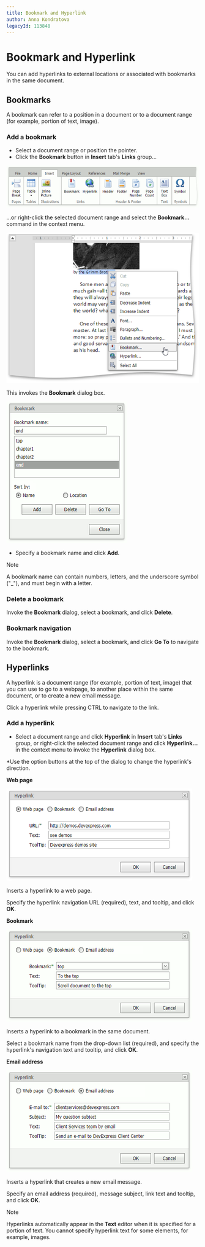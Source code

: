 ```yaml
---
title: Bookmark and Hyperlink
author: Anna Kondratova
legacyId: 113848
---
```

# Bookmark and Hyperlink
You can add hyperlinks to external locations or associated with bookmarks in the same document.

## Bookmarks

A bookmark can refer to a position in a document or to a document range (for example, portion of text, image).

### Add a bookmark
* Select a document range or position the pointer.
* Click the **Bookmark** button in **Insert** tab's **Links** group...

![EUD_ASPxRichEdit_InsertTab](../../../images/img117729.png)

...or right-click the selected document range and select the **Bookmark...** command in the context menu.

![EUD_ASPxRichEdit_Insert_BookmarkContext](../../../images/img117874.png)

This invokes the **Bookmark** dialog box.

![EUD_ASPxRichEdit_Insert_BookmarkDialog](../../../images/rich-text-editor-miscellaneous-insert-bookmark.png)

* Specify a bookmark name and click **Add**. 

> [!NOTE]
> A bookmark name can contain numbers, letters, and the underscore symbol ("_"), and must begin with a letter.

### Delete a bookmark
Invoke the **Bookmark** dialog, select a bookmark, and click **Delete**.

### Bookmark navigation
Invoke the **Bookmark** dialog, select a bookmark, and click **Go To** to navigate to the bookmark.

## Hyperlinks

A hyperlink is a document range (for example, portion of text, image) that you can use to go to a webpage, to another place within the same document, or to create a new email message. 

Click a hyperlink while pressing CTRL to navigate to the link.

### Add a hyperlink
* Select a document range and click **Hyperlink** in **Insert** tab's **Links** group, or right-click the selected document range and click **Hyperlink...** in the context menu to invoke the **Hyperlink** dialog box.
 
*Use the option buttons at the top of the dialog to change the hyperlink's direction.

**Web page**

![EUD_ASPxRichEdit_Insert_HyperlinkDialog-WebPage](../../../images/img118710.png)

Inserts a hyperlink to a web page. 

Specify the hyperlink navigation URL (required), text, and tooltip, and click **OK**. 

**Bookmark**

![EUD_ASPxRichEdit_Insert_HyperlinkDialog-Bookmark](../../../images/rich-text-editor-miscellaneous-insert-hyperlink-bookmark.png)

Inserts a hyperlink to a bookmark in the same document. 

Select a bookmark name from the drop-down list (required), and specify the hyperlink's navigation text and tooltip, and click **OK**. 

**Email address**

![EUD_ASPxRichEdit_Insert_HyperlinkDialog-Email](../../../images/rich-text-editor-miscellaneous-insert-hyperlink-email.png)

Inserts a hyperlink that creates a new email message. 

Specify an email address (required), message subject, link text and tooltip, and click **OK**.

> [!NOTE]
> Hyperlinks automatically appear in the **Text** editor when it is specified for a portion of text. You cannot specify hyperlink text for some elements, for example, images. 










